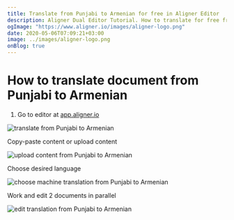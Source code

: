```yaml
---
title: Translate from Punjabi to Armenian for free in Aligner Editor
description: Aligner Dual Editor Tutorial. How to translate for free from Punjabi to Armenian. Aligner is multilingual document management platform. 
ogImage: "https://www.aligner.io/images/aligner-logo.png"
date: 2020-05-06T07:09:21+03:00
image: ../images/aligner-logo.png
onBlog: true
---
```


# How to translate document from Punjabi to Armenian

1. Go to editor at [app.aligner.io](https://app.aligner.io "Aligner App web page")

![translate from Punjabi to Armenian](../aligner-blank-editor.png "translate from Punjabi to Armenian")

Copy-paste content or upload content

![upload content from Punjabi to Armenian](../aligner-uploaded-document.png "upload content from Punjabi to Armenian")

Choose desired language

![choose machine translation from Punjabi to Armenian](../aligner-language-dropdown.png "choose machine translation from Punjabi to Armenian")

Work and edit 2 documents in parallel

![edit translation from Punjabi to Armenian](../aligner-double-sitded-editor.png "edit translation from Punjabi to Armenian")


